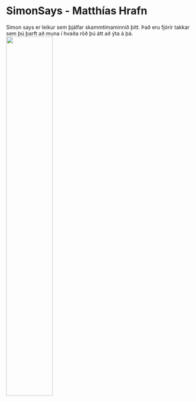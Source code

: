 # SimonSays - Matthías Hrafn
Simon says er leikur sem þjálfar skammtímaminnið þitt. Það eru fjórir takkar sem þú þarft að muna í hvaða röð þú átt að ýta á þá.
<img src="https://user-images.githubusercontent.com/129166867/230742602-27acbcbf-a673-451b-b76f-8873455cec20.jpg" width="50%" height="50%">

